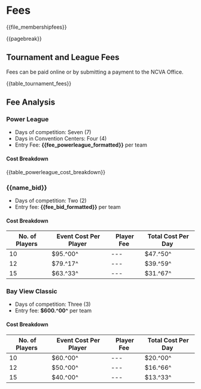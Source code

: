 # **Fees**

{{file_membershipfees}}

{{pagebreak}}

## Tournament and League Fees 
Fees can be paid online or by submitting a payment to the NCVA Office. 

{{table_tournament_fees}}

## Fee Analysis 

<div class="--bordered --mt1">

### **Power League** 

- Days of competition: Seven (7) 
- Days in Convention Centers: Four (4) 
- Entry Fee: **{{fee_powerleague_formatted}}** per team 

#### Cost Breakdown

{{table_powerleague_cost_breakdown}}

</div>

<div class="--bordered --mt1">

### {{name_bid}} 
- Days of competition: Two (2) 
- Entry fee: **{{fee_bid_formatted}}** per team

#### Cost Breakdown

| No. of Players |Event Cost Per Player |Player Fee |Total Cost Per Day |
| --- | --- | --- | --- |
| 10 |$95.^00^ | --- |$47.^50^ |
| 12 |$79.^17^ | --- |$39.^59^ |
| 15 |$63.^33^ | --- |$31.^67^ |

</div>

<div class="--bordered --mt1">

### Bay View Classic
- Days of competition: Three (3) 
- Entry fee: **$600.^00^** per team

#### Cost Breakdown

| No. of Players |Event Cost Per Player |Player Fee |Total Cost Per Day |
| --- | --- | --- | --- |
| 10 |$60.^00^ | --- |$20.^00^ |
| 12 |$50.^00^ | --- |$16.^66^ |
| 15 |$40.^00^ | --- |$13.^33^ |

</div>